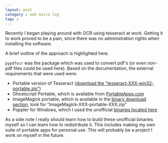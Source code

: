 ```yaml
---
layout: post
category : web micro log
tags :
---
```


Recently I began playing around with OCR using tesseract at work. Getting it to work proved to be a pain, since there was no administration rights when installing the software.

A brief outline of the approach is highlighted here.

`pypdfocr` was the package which was used to convert pdf's (or even non-pdf files could be used here). Based on the documentation, the external requirements that were used were:

*  Portable version of Tesseract ([download the "tesseract-XXX-win32-portable.zip"](https://sourceforge.net/projects/tesseract-ocr-alt/files/))
*  Ghostscript Portable, which is available from [PortableApps.com](http://portableapps.com/apps/utilities/ghostscript_portable)
*  ImageMagick portable, which is available in the [binary download section](http://www.imagemagick.org/script/binary-releases.php), look for "ImageMagick-XXX-portable-XXX.zip"
*  Poppler for Windows, which I used the unofficial [binaries located here](http://blog.alivate.com.au/poppler-windows/)

As a side note I really should learn how to build these unofficial binaries myself so I can learn how to redistribute it. This includes making my own suite of portable apps for personal use. This will probably be a project I work on myself in the future.
